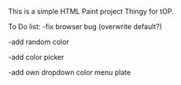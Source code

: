 This is a simple HTML Paint project Thingy for tOP. 

To Do list:
-fix browser bug (overwrite default?)

-add random color

-add color picker

-add own dropdown color menu plate
